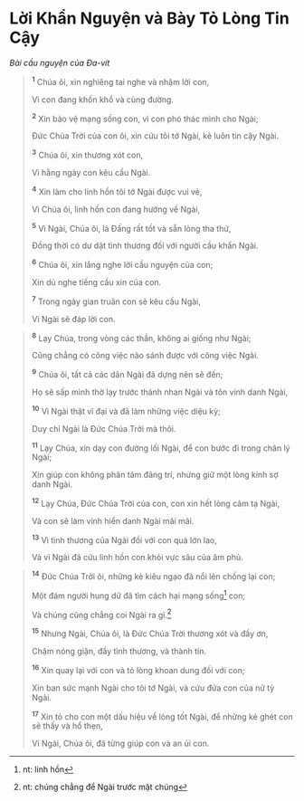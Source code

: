 # Lời Khẩn Nguyện và Bày Tỏ Lòng Tin Cậy
*Bài cầu nguyện của Ða-vít*

> <sup><b>1</b></sup> Chúa ôi, xin nghiêng tai nghe và nhậm lời con,
> 
> Vì con đang khốn khổ và cùng đường.
> 
> <sup><b>2</b></sup> Xin bảo vệ mạng sống con, vì con phó thác mình cho Ngài;
> 
> Ðức Chúa Trời của con ôi, xin cứu tôi tớ Ngài, kẻ luôn tin cậy Ngài.
> 
> <sup><b>3</b></sup> Chúa ôi, xin thương xót con,
> 
> Vì hằng ngày con kêu cầu Ngài.
> 
> <sup><b>4</b></sup> Xin làm cho linh hồn tôi tớ Ngài được vui vẻ,
> 
> Vì Chúa ôi, linh hồn con đang hướng về Ngài,
> 
> <sup><b>5</b></sup> Vì Ngài, Chúa ôi, là Ðấng rất tốt và sẵn lòng tha thứ,
> 
> Đồng thời có dư dật tình thương đối với người cầu khẩn Ngài.
> 
> <sup><b>6</b></sup> Chúa ôi, xin lắng nghe lời cầu nguyện của con;
> 
> Xin dủ nghe tiếng cầu xin của con.
> 
> <sup><b>7</b></sup> Trong ngày gian truân con sẽ kêu cầu Ngài,
> 
> Vì Ngài sẽ đáp lời con.
>


> <sup><b>8</b></sup> Lạy Chúa, trong vòng các thần, không ai giống như Ngài;
> 
> Cũng chẳng có công việc nào sánh được với công việc Ngài.
> 
> <sup><b>9</b></sup> Chúa ôi, tất cả các dân Ngài đã dựng nên sẽ đến;
> 
> Họ sẽ sấp mình thờ lạy trước thánh nhan Ngài và tôn vinh danh Ngài,
> 
> <sup><b>10</b></sup> Vì Ngài thật vĩ đại và đã làm những việc diệu kỳ;
> 
> Duy chỉ Ngài là Ðức Chúa Trời mà thôi.
> 
> <sup><b>11</b></sup> Lạy Chúa, xin dạy con đường lối Ngài, để con bước đi trong chân lý Ngài;
> 
> Xin giúp con không phân tâm đãng trí, nhưng giữ một lòng kính sợ danh Ngài.
> 
> <sup><b>12</b></sup> Lạy Chúa, Ðức Chúa Trời của con, con xin hết lòng cảm tạ Ngài,
> 
> Và con sẽ làm vinh hiển danh Ngài mãi mãi.
> 
> <sup><b>13</b></sup> Vì tình thương của Ngài đối với con quá lớn lao,
> 
> Và vì Ngài đã cứu linh hồn con khỏi vực sâu của âm phủ.
>


> <sup><b>14</b></sup> Ðức Chúa Trời ôi, những kẻ kiêu ngạo đã nổi lên chống lại con;
> 
> Một đám người hung dữ đã tìm cách hại mạng sống[^1] con;
> 
> Và chúng cũng chẳng coi Ngài ra gì.[^2]
> 
> <sup><b>15</b></sup> Nhưng Ngài, Chúa ôi, là Ðức Chúa Trời thương xót và đầy ơn,
> 
> Chậm nóng giận, đầy tình thương, và thành tín.
> 
> <sup><b>16</b></sup> Xin quay lại với con và tỏ lòng khoan dung đối với con;
> 
> Xin ban sức mạnh Ngài cho tôi tớ Ngài, và cứu đứa con của nữ tỳ Ngài.
> 
> <sup><b>17</b></sup> Xin tỏ cho con một dấu hiệu về lòng tốt Ngài, để những kẻ ghét con sẽ thấy và hổ thẹn,
> 
> Vì Ngài, Chúa ôi, đã từng giúp con và an ủi con.
>

[^1]: nt: linh hồn
[^2]: nt: chúng chẳng để Ngài trước mặt chúng